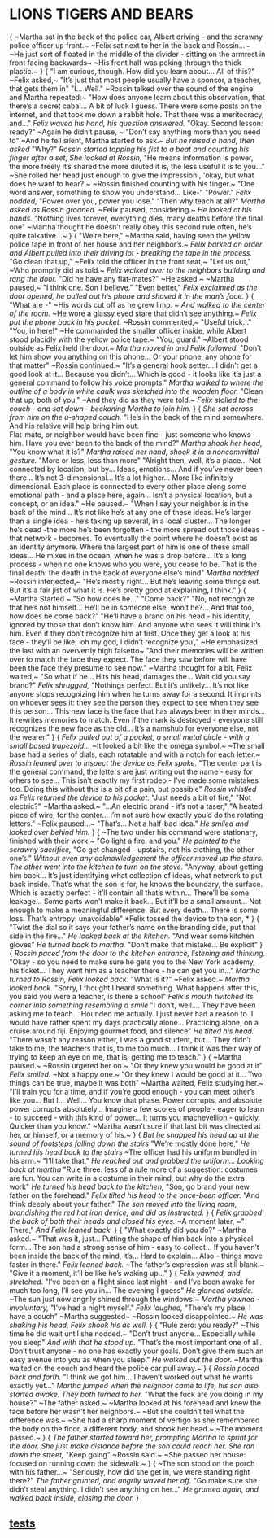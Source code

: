 # LIONS TIGERS AND BEARS
{
~Martha sat in the back of the police car, Albert driving - and the scrawny police officer up front.~
~Felix sat next to her in the back and Rossin...~
~He just sort of floated in the middle of the divider - sitting on the armrest in front facing backwards~
~His front half was poking through the thick plastic.~
}
{
"I am curious, though.
How did you learn about...
All of this?"
~Felix asked,~
"It’s just that most people usually have a sponsor, a teacher, that gets them in"
"I...
Well."
~Rossin talked over the sound of the engine and Martha repeated:~
"How does anyone learn about this observation, that there’s a secret cabal...
A bit of luck I guess.
There were some posts on the internet, and that took me down a rabbit hole.
That there was a meritocracy, and..."
*Felix waved his hand, his question answered.*
"Okay.
Second lesson: ready?"
~Again he didn’t pause, ~
"Don’t say anything more than you need to"
~And he fell silent, Martha started to ask.~
*But he raised a hand, then asked*
"Why?"
*Rossin started tapping his fist to a beat and counting his finger after a set, She looked at Rossin,*
"He means information is power, the more freely it’s shared the more diluted it is, the less useful it is to you..."
~She rolled her head just enough to give the impression , 'okay, but what does he want to hear?'~
~Rossin finished counting with his finger.~
"One word answer, something to show you understand...
 Like-"
"Power."
*Felix nodded,*
"Power over you, power you lose."
"Then why teach at all?"
*Martha asked as Rossin groaned.*
~Felix paused, considering.~
*He looked at his hands.*
"Nothing lives forever, everything dies, many deaths before the final one"
~Martha thought he doesn’t really obey this second rule often, he’s quite talkative...~
}
{
"We’re here,"
~Martha said, having seen the yellow police tape in front of her house and her neighbor’s.~
*Felix barked an order and Albert pulled into their driving lot - breaking the tape in the process.*
"Go clean that up,"
~Felix told the officer in the front seat,~
"Let us out,"
~Who promptly did as told.~
*Felix walked over to the neighbors building and rang the door.*
"Did he have any flat-mates?"
~He asked.~
~Martha paused,~
"I think one.
Son I believe."
"Even better,"
*Felix exclaimed as the door opened, he pulled out his phone and shoved it in the man’s face.*
}
{
"What are -"
~His words cut off as he grew limp. ~
*And walked to the center of the room.*
~He wore a glassy eyed stare that didn’t see anything.~
*Felix put the phone back in his pocket.*
~Rossin commented,~
"Useful trick..."
"You, in here!"
~He commanded the smaller officer inside, while Albert stood placidly with the yellow police tape.~
"You, guard."
~Albert stood outside as Felix held the door.~
*Martha moved in and Felix followed.*
"Don’t let him show you anything on this phone...
 Or your phone, any phone for that matter"
~Rossin continued.~
"It’s a general hook setter...
I didn’t get a good look at it...
Because you didn’t...
Which is good - it looks like it’s just a general command to follow his voice prompts."
*Martha walked to where the outline of a body in white caulk was sketched into the wooden floor.*
"Clean that up, both of you,"
~And they did as they were told.~
*Felix stolled to the couch - and sat down - beckoning Martha to join him.*
}
{
*She sat across from him on the u-shaped couch.*
"He’s in the back of the mind somewhere. 
And his relative will help bring him out.  
Flat-mate, or neighbor would have been fine - just someone who knows him. 
Have you ever been to the back of the mind?"
*Martha shook her head,*
"You know what it is?"
*Martha raised her hand, shook it in a noncommittal gesture.*
"More or less, less than more"
"Alright then, well, it’s a place...
Not connected by location, but by...
Ideas, emotions...
And if you’ve never been there...
It’s not 3-dimensional...
It’s a lot higher...
More like infinitely dimensional.
Each place is connected to every other place along some emotional path - and a place here, again...
Isn’t a physical location, but a concept, or an idea."
~He paused.~
"When I say your neighbor is in the back of the mind...
It’s not like he’s at any one of these ideas. 
He’s larger than a single idea - he’s taking up several, in a local cluster...
The longer he’s dead -the more he’s been forgotten - the more spread out those ideas - that network - becomes.
To eventually the point where he doesn’t exist as an identity anymore. 
Where the largest part of him is one of these small ideas...
He mixes in the ocean, when he was a drop before...
It’s a long process - when no one knows who you were, you cease to be.
That is the final death: the death in the back of everyone else’s mind"
*Martha nodded.*
~Rossin interjected,~
"He’s mostly right...
But he’s leaving some things out. 
But it’s a fair jist of what it is. 
He’s pretty good at explaining, I think."
}
{
~Martha Started.~
"So how does he..."
"Come back?"
"No, not recognize that he’s not himself...
He’ll be in someone else, won’t he?...
And that too, how does he come back?"
"He’ll have a brand on his head - his identity, ignored by those that don’t know him.
And anyone who sees it will think it’s him.
Even if they don’t recognize him at first. 
Once they get a look at his face - they’ll be like, ‘oh my god, I didn’t recognize you’,"
~He emphasized the last with an oververtly high falsetto~
"And their memories will be written over to match the face they expect. 
The face they saw before will have been the face they presume to see now."
~Martha thought for a bit, Felix waited,~
"So what if he...
Hits his head, damages the...
Wait did you say brand?"
*Felix shrugged,*
"Nothings perfect.
But it’s unlikely...
It’s not like anyone stops recognizing him when he turns away for a second.
It imprints on whoever sees it: they see the person they expect to see when they see this person...
This new face is the face that has always been in their minds...
It rewrites memories to match.
Even if the mark is destroyed - everyone still recognizes the new face as the old...
It’s a namshub for everyone else, not the wearer."
}
{
*Felix pulled out of a pocket, a small metal circle - with a small based trapezoid...*
~It looked a bit like the omega symbol.~
~The small base had a series of dials, each rotatable and with a notch for each letter.~
*Rossin leaned over to inspect the device as Felix spoke.*
"The center part is the general command, the letters are just writing out the name - easy for others to see...
 This isn’t exactly my first rodeo - I’ve made some mistakes too. 
 Doing this without this is a bit of a pain, but possible"
*Rossin whistled as Felix returned the device to his pocket.*
"Just needs a bit of fire,"
"Not electric?"
~Martha asked.~
"...An electric brand - it’s not a taser,"
"A heated piece of wire, for the center...
 I’m not sure how exactly you’d do the rotating letters."
~Felix paused...~
"That’s...
Not a half-bad idea."
*He smiled and looked over behind him.*
}
{
~The two under his command were stationary, finished with their work.~
"Go light a fire, and you."
*He pointed to the scrawny sacrifice,*
"Go get changed - upstairs, not his clothing, the other one’s."
*Without even any acknowledgement the officer moved up the stairs.*
*The other went into the kitchen to turn on the stove.*
"Anyway, about getting him back... 
It’s just identifying what collection of ideas, what network to put back inside. 
That’s what the son is for, he knows the boundary, the surface. 
Which is exactly perfect - it’ll contain all that’s within...
There’ll be some leakage...
Some parts won’t make it back...
But it’ll be a small amount...
Not enough to make a meaningful difference.
But every death...
There is some loss. 
That’s entropy: unavoidable"
*Felix tossed the device to the son, *
}
{
"Twist the dial so it says your father’s name on the branding side, put that side in the fire..."
*He looked back at the kitchen.*
"And wear some kitchen gloves"
*He turned back to martha.*
"Don’t make that mistake...
Be explicit"
}
{
*Rossin paced from the door to the kitchen entrance, listening and thinking.*
"Okay - so you need to make sure he gets you to the New York academy, his ticket...
They want him as a teacher there - he can get you in..."
*Martha turned to Rossin, Felix looked back.*
"What is it?"
~Felix asked.~
*Martha looked back.*
"Sorry, I thought I heard something.
What happens after this, you said you were a teacher, is there a school"
*Felix's mouth twitched its corner into something resembling a smile*
"I don’t, well....
They have been asking me to teach...
Hounded me actually.
I just never had a reason to. 
I would have rather spent my days practically alone...
Practicing alone, on a cruise around fiji. 
Enjoying gourmet food, and silence"
*He tilted his head.*
"There wasn’t any reason either, I was a good student, but...
They didn’t take to me, the teachers that is, to me too much...
I think it was their way of trying to keep an eye on me, that is, getting me to teach."
}
{
~Martha paused.~
~Rossin urgered her on.~
"Or they knew you would be good at it"
*Felix smiled.*
~Not a happy one.~
"Or they knew I would be good at it...
Two things can be true, maybe it was both"
~Martha waited, Felix studying her.~
"I’ll train you for a time, and if you’re good enough - you can meet other’s like you...
But I...
Well...
You know that phase.
Power corrupts, and absolute power corrupts absolutely...
Imagine a few scores of people - eager to learn - to succeed - with this kind of power...
It turns you machevellion - quickly.
Quicker than you know."
~Martha wasn’t sure if that last bit was directed at her, or himself, or a memory of his.~
}
{
*But he snapped his head up at the sound of footsteps falling down the stairs*
"We’re mostly done here,"
*He turned his head back to the stairs*
~The officer had his uniform bundled in his arm.~
"I’ll take that,"
*He reached out and grabbed the uniform...*
*Looking back at martha*
"Rule three: less of a rule more of a suggestion: costumes are fun. 
You can write in a costume in their mind, but why do the extra work"
*He turned his head back to the kitchen,*
"Son, go brand your new father on the forehead."
*Felix tilted his head to the once-been officer.*
"And think deeply about your father."
*The son moved into the living room, brandishing the red hot iron device, and did as instructed.*
}
{
*Felix grabbed the back of both their heads and closed his eyes.*
~A moment later, ~"
There,"
*And Felix leaned back.*
}
{
"What exactly did you do?"
~Martha asked.~
"That was it, just...
Putting the shape of him back into a physical form...
The son had a strong sense of him - easy to collect...
If you haven’t been inside the back of the mind, it’s...
Hard to explain...
Also - things move faster in there."
*Felix leaned back.*
~The father’s expression was still blank.~
"Give it a moment, it’ll be like he’s waking up..."
}
{
*Felix yawned, and stretched.*
"I’ve been on a flight since last night - and I’ve been awake for much too long, I’ll see you in...
The evening I guess"
*He glanced outside.*
~The sun just now angrily shined through the windows.~
*Martha yawned - involuntary,*
"I’ve had a night myself."
*Felix laughed,*
"There’s my place, I have a couch"
~Martha suggested~
~Rossin looked disappointed.~
*He was shaking his head, Felix shook his as well.*
}
{
"Rule zero: you ready?"
~This time he did wait until she nodded.~
"Don’t trust anyone...
Especially while you sleep"
*And with that he stood up.*
"That’s the most important one of all.
Don’t trust anyone - no one has exactly your goals. 
Don’t give them such an easy avenue into you as when you sleep."
*He walked out the door.*
~Martha waited on the couch and heard the police car pull away.~
}
{
*Rossin paced back and forth.*
"I think we got him...
I haven’t worked out what he wants exactly yet..."
*Martha jumped when the neighbor came to life, his son also started awake.*
*They both turned to her.*
"What the fuck are you doing in my house?"
~The father asked.~
~Martha looked at his forehead and knew the face before her wasn’t her neighbors.~
~But she couldn’t tell what the difference was.~
~She had a sharp moment of vertigo as she remembered the body on the floor, a different body, and shook her head.~
~The moment passed.~
}
{
*The father started toward her, prompting Martha to sprint for the door.*
*She just make distance before the son could reach her.*
*She ran down the street,*
"Keep going"
~Rossin said.~
~She passed her house: focused on running down the sidewalk.~
}
{
~The son stood on the porch with his father...~
"Seriously, how did she get in, we were standing right there?"
*The father grunted, and angrily waved her off.*
"Go make sure she didn’t steal anything.
I didn’t see anything on her..."
*He grunted again, and walked back inside, closing the door.*
}
## [tests](tests.md)
